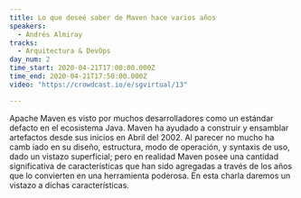 ```yaml
---
title: Lo que deseé saber de Maven hace varios años
speakers:
  - Andrés Almiray
tracks:
  - Arquitectura & DevOps
day_num: 2
time_start: 2020-04-21T17:00:00.000Z
time_end: 2020-04-21T17:50:00.000Z
video: "https://crowdcast.io/e/sgvirtual/13"

---
```

Apache Maven es visto por muchos desarrolladores como un estándar defacto en el ecosistema Java. Maven ha ayudado a construir y ensamblar artefactos desde sus inicios en Abril del 2002. Al parecer no mucho ha camb iado en su diseño, estructura, modo de operación, y syntaxis de uso, dado un vistazo superficial; pero en realidad Maven posee una cantidad significativa de características que han sido agregadas a través de los años que lo convierten en una herramienta poderosa. En esta charla daremos un vistazo a dichas características.